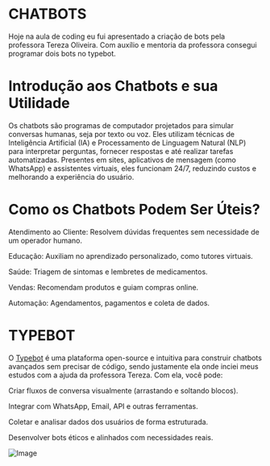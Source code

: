 # CHATBOTS
Hoje na aula de coding eu fui apresentado a criação de bots pela professora Tereza Oliveira. Com auxílio e mentoria da professora consegui programar dois bots  no typebot.

# Introdução aos Chatbots e sua Utilidade

Os chatbots são programas de computador projetados para simular conversas humanas, seja por texto ou voz. Eles utilizam técnicas de Inteligência Artificial (IA) e Processamento de Linguagem Natural (NLP) para interpretar perguntas, fornecer respostas e até realizar tarefas automatizadas. Presentes em sites, aplicativos de mensagem (como WhatsApp) e assistentes virtuais, eles funcionam 24/7, reduzindo custos e melhorando a experiência do usuário.

# Como os Chatbots Podem Ser Úteis?
Atendimento ao Cliente: Resolvem dúvidas frequentes sem necessidade de um operador humano.

Educação: Auxiliam no aprendizado personalizado, como tutores virtuais.

Saúde: Triagem de sintomas e lembretes de medicamentos.

Vendas: Recomendam produtos e guiam compras online.

Automação: Agendamentos, pagamentos e coleta de dados.

# TYPEBOT
O [Typebot](https://docs.typebot.io/get-started/introduction) é uma plataforma open-source e intuitiva para construir chatbots avançados sem precisar de código, sendo justamente ela onde inciei meus estudos com a ajuda da professora Tereza. Com ela, você pode:

Criar fluxos de conversa visualmente (arrastando e soltando blocos).

Integrar com WhatsApp, Email, API e outras ferramentas.

Coletar e analisar dados dos usuários de forma estruturada.

Desenvolver bots éticos e alinhados com necessidades reais.

![Image](https://www.eliellanca.com.br/wp-content/uploads/2024/03/deploy-typebot-chatbot-on-your-cloud-server-with-docker.webp)

